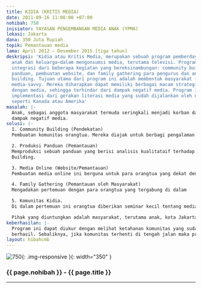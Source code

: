 ```yaml
---
title: KIDIA (KRITIS MEDIA)
date: 2011-09-16 11:08:00 +07:00
nohibah: 750
inisiator: YAYASAN PENGEMBANGAN MEDIA ANAK (YPMA)
lokasi: Jakarta
dana: 350 Juta Rupiah
topik: Pemantauan media
lama: April 2012 – Desember 2015 [tiga tahun]
deskripsi: 'Kidia atau Kritis Media, merupakan sebuah program pemberdayaan masyarakat—terutama
  anak dan keluarga—dalam mengonsumsi media, terutama televisi. Program ini merupakan
  integrasi dari beberapa kegiatan yang bereksinambungan: community building, produksi
  panduan, pembuatan website, dan family gathering para pengurus dan anggota community
  building. Tujuan utama dari program ini adalah membentuk masyarakat (keluarga) yang
  media-savvy. Mereka diharapkan dapat memiliki berbagai macam strategi untuk berhadapan
  dengan media, sehingga terhindar dari dampak negatif media. Program ini juga merupakan
  implementasi dari gerakan literasi media yang sudah dijalankan oleh negara-negara
  seperti Kanada atau Amerika'
masalah: |-
  Anak, sebagai anggota masyarakat termuda seringkali menjadi korban dari dampak negatif televisi. Imajinasi mereka yang aktif membuat dirinya ingin menirukan aksi-aksi yang ditontonnya melalui televisi. Sayang, daya berpikirnya belum mampu untuk menganalisis dampak dari aksi yang dilakukan. Akibatnya, dalam beberapa kasus, aksi tersebut berujung pada maut. Hal di atas menggambarkan betapa tidak pekanya industri media terhadap kepentingan anak. Mereka telah memberikan tayangan – seperti kartun yang begitu banyak. Tetapi mereka lupa bahwa tidak semua kartun cocok untuk ditonton anak—contoh Naruto. Bahkan, penempatan program dengan kategori non anak di jam-jam tayang anak, membuat program tersebut dapat dengan mudah ditonton oleh anak. Masyarakat belum memiliki pengetahuan yang baik mengenai dampak media. Oleh karena itu, yang terjadi adalah pembiaran terhadap pola konsumsi media. Hal ini harus diubah sehingga masyarakat memiliki ketahanan yang baik terhadap
  dampak negatif media.
solusi: |-
  1. Community Building (Pendekatan)
  Pembuatan komunitas orangtua. Mereka diajak untuk berbagi pengalaman bermedia di keluarga masing-masing. Selain itu, kegiatan ini ditujukan juga untuk anak-anak (mewarnai, menggambar, senam, mendongeng, dll) di tempat umum, seperti Monas.

  2. Produksi Panduan (Pemantauan)
  Memproduksi sebuah panduan yang berisi analisis kualitataif terhadap program televisi dengan rating Anak dan Remaja, games, dan jenis media lain yang digunakan anak. Panduan ini akan dibagikan pada kegiatan Community
  Building.

  3. Media Online (Website/Pemantauan)
  Pembuatan media online ini berguna untuk para orangtua yang dekat dengan fasilitas Internet dan lebih banyak menghabiskan waktu di Internet. Di dalam website ini juga akan menyediakan kolom khusus anak dan remaja.

  4. Family Gathering (Pemantauan oleh Masyarakat)
  Mengadakan pertemuan dengan para orangtua yang tergabung di dalam

  5. Komunitas Kidia.
  Di dalam pertemuan ini orangtua diberikan seminar kecil tentang media dan dampaknya. Orangtua diajakan untuk memantau konten media dan menjadi monitoring serta evaluasi keberhasilan pembentukan komunitas.

  Pihak yang diuntungkan adalah masyarakat, terutama anak, kota Jakarta dan sekitarnya dari level menengah.
keberhasilan: |-
  Program ini dapat diukur dengan melihat ketahanan komunitas yang sudah terbentuk. Jika komunitas ini dapat terus melaju dengan anggota semakin banyak dan kegiatan positif yang semakin banyak, maka program ini dapat dikatakan
  berhasil. Sebaliknya, jika komunitas terhenti di tengah jalan maka program ini tidak berjalan dengan baik.
layout: hibahcmb
---
```


![750](/static/img/hibahcmb/750.png){: .img-responsive }{: width="350" }

### {{ page.nohibah }} - {{ page.title }}

---
